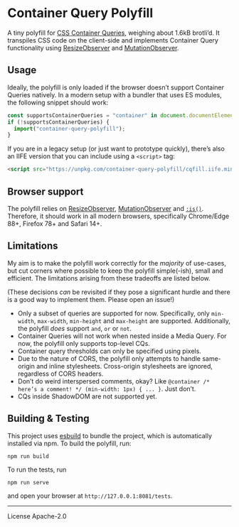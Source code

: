 # Container Query Polyfill

A tiny polyfill for [CSS Container Queries][mdn], weighing about 1.6kB brotli’d. It transpiles CSS code on the client-side and implements Container Query functionality using [ResizeObserver] and [MutationObserver].

## Usage

Ideally, the polyfill is only loaded if the browser doesn’t support Container Queries natively. In a modern setup with a bundler that uses ES modules, the following snippet should work:

```js
const supportsContainerQueries = "container" in document.documentElement.style;
if (!supportsContainerQueries) {
  import("container-query-polyfill");
}
```

If you are in a legacy setup (or just want to prototype quickly), there’s also an IIFE version that you can include using a `<script>` tag:

```html
<script src="https://unpkg.com/container-query-polyfill/cqfill.iife.min.js"></script>
```

## Browser support

The polyfill relies on [ResizeObserver], [MutationObserver] and [`:is()`][is selector]. Therefore, it should work in all modern browsers, specifically Chrome/Edge 88+, Firefox 78+ and Safari 14+.

## Limitations

My aim is to make the polyfill work correctly for the _majority_ of use-cases, but cut corners where possible to keep the polyfill simple(-ish), small and efficient. The limitations arising from these tradeoffs are listed below.

(These decisions _can_ be revisited if they pose a significant hurdle and there is a good way to implement them. Please open an issue!)

- Only a subset of queries are supported for now. Specifically, only `min-width`, `max-width`, `min-height` and `max-height` are supported. Additionally, the polyfill _does_ support `and`, `or` or `not`.
- Container Queries will not work when nested inside a Media Query. For now, the polyfill only supports top-level CQs.
- Container query thresholds can only be specified using pixels.
- Due to the nature of CORS, the polyfill only attempts to handle same-origin and inline stylesheets. Cross-origin stylesheets are ignored, regardless of CORS headers.
- Don’t do weird interspersed comments, okay? Like `@container /* here’s a comment! */ (min-width: 1px) { ... }`. Just don’t.
- CQs inside ShadowDOM are not supported yet.

## Building & Testing

This project uses [esbuild] to bundle the project, which is automatically installed via npm. To build the polyfill, run:

```
npm run build
```

To run the tests, run

```
npm run serve
```

and open your browser at `http://127.0.0.1:8081/tests`.

---

License Apache-2.0

[mdn]: https://developer.mozilla.org/en-US/docs/Web/CSS/CSS_Container_Queries
[resizeobserver]: https://caniuse.com/resizeobserver
[mutationobserver]: https://caniuse.com/mutationobserver
[esbuild]: https://esbuild.github.io/
[is selector]: https://caniuse.com/css-matches-pseudo